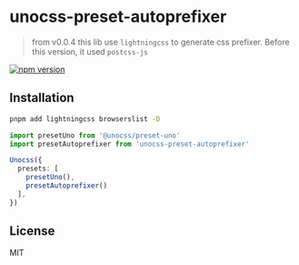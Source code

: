 # unocss-preset-autoprefixer
> from v0.0.4 this lib use `lightningcss` to generate css prefixer. Before this version, it used `postcss-js`  

[![npm version](https://badge.fury.io/js/unocss-preset-autoprefixer.svg)](https://badge.fury.io/js/unocss-preset-autoprefixer)

## Installation

```bash
pnpm add lightningcss browserslist -D
```

```ts
import presetUno from '@unocss/preset-uno'
import presetAutoprefixer from 'unocss-preset-autoprefixer'

Unocss({
  presets: [
    presetUno(),
    presetAutoprefixer()
  ],
})
```

## License

MIT
